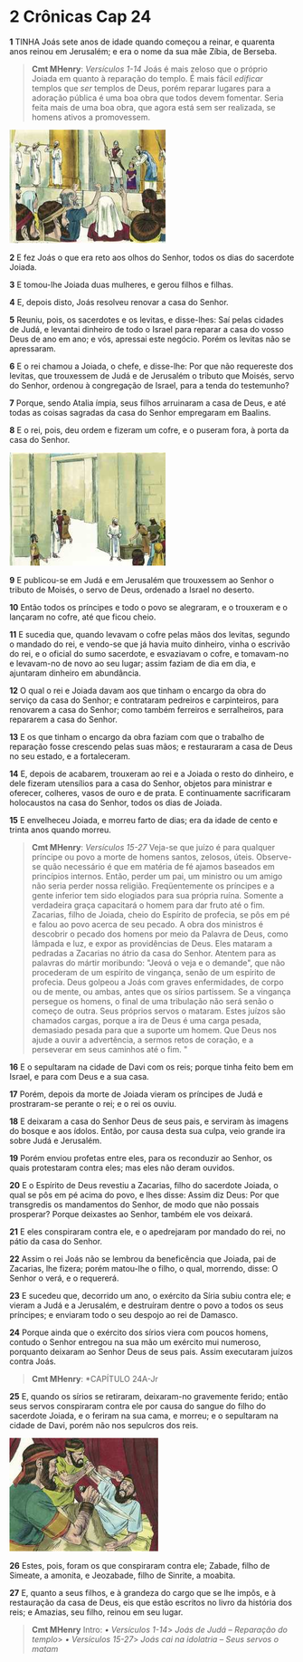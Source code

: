 # 2 Crônicas Cap 24

**1** 	TINHA Joás sete anos de idade quando começou a reinar, e quarenta anos reinou em Jerusalém; e era o nome da sua mãe Zíbia, de Berseba.

> **Cmt MHenry**: *Versículos 1-14* Joás é mais zeloso que o próprio Joiada em quanto à reparação do templo. É mais fácil *edificar* templos que *ser* templos de Deus, porém reparar lugares para a adoração pública é uma boa obra que todos devem fomentar. Seria feita mais de uma boa obra, que agora está sem ser realizada, se homens ativos a promovessem.

![](../Images/SweetPublishing/12-11-2.jpg) 

**2** 	E fez Joás o que era reto aos olhos do Senhor, todos os dias do sacerdote Joiada.

**3** 	E tomou-lhe Joiada duas mulheres, e gerou filhos e filhas.

**4** 	E, depois disto, Joás resolveu renovar a casa do Senhor.

**5** 	Reuniu, pois, os sacerdotes e os levitas, e disse-lhes: Saí pelas cidades de Judá, e levantai dinheiro de todo o Israel para reparar a casa do vosso Deus de ano em ano; e vós, apressai este negócio. Porém os levitas não se apressaram.

**6** 	E o rei chamou a Joiada, o chefe, e disse-lhe: Por que não requereste dos levitas, que trouxessem de Judá e de Jerusalém o tributo que Moisés, servo do Senhor, ordenou à congregação de Israel, para a tenda do testemunho?

**7** 	Porque, sendo Atalia ímpia, seus filhos arruinaram a casa de Deus, e até todas as coisas sagradas da casa do Senhor empregaram em Baalins.

**8** 	E o rei, pois, deu ordem e fizeram um cofre, e o puseram fora, à porta da casa do Senhor.

![](../Images/SweetPublishing/14-24-2.jpg) 

**9** 	E publicou-se em Judá e em Jerusalém que trouxessem ao Senhor o tributo de Moisés, o servo de Deus, ordenado a Israel no deserto.

**10** 	Então todos os príncipes e todo o povo se alegraram, e o trouxeram e o lançaram no cofre, até que ficou cheio.

**11** 	E sucedia que, quando levavam o cofre pelas mãos dos levitas, segundo o mandado do rei, e vendo-se que já havia muito dinheiro, vinha o escrivão do rei, e o oficial do sumo sacerdote, e esvaziavam o cofre, e tomavam-no e levavam-no de novo ao seu lugar; assim faziam de dia em dia, e ajuntaram dinheiro em abundância.

**12** 	O qual o rei e Joiada davam aos que tinham o encargo da obra do serviço da casa do Senhor; e contrataram pedreiros e carpinteiros, para renovarem a casa do Senhor; como também ferreiros e serralheiros, para repararem a casa do Senhor.

**13** 	E os que tinham o encargo da obra faziam com que o trabalho de reparação fosse crescendo pelas suas mãos; e restauraram a casa de Deus no seu estado, e a fortaleceram.

**14** 	E, depois de acabarem, trouxeram ao rei e a Joiada o resto do dinheiro, e dele fizeram utensílios para a casa do Senhor, objetos para ministrar e oferecer, colheres, vasos de ouro e de prata. E continuamente sacrificaram holocaustos na casa do Senhor, todos os dias de Joiada.

**15** 	E envelheceu Joiada, e morreu farto de dias; era da idade de cento e trinta anos quando morreu.

> **Cmt MHenry**: *Versículos 15-27* Veja-se que juízo é para qualquer príncipe ou povo a morte de homens santos, zelosos, úteis. Observe-se quão necessário é que em matéria de fé ajamos baseados em princípios internos. Então, perder um pai, um ministro ou um amigo não seria perder nossa religião. Freqüentemente os príncipes e a gente inferior tem sido elogiados para sua própria ruína. Somente a verdadeira graça capacitará o homem para dar fruto até o fim. Zacarias, filho de Joiada, cheio do Espírito de profecia, se pôs em pé e falou ao povo acerca de seu pecado. A obra dos ministros é descobrir o pecado dos homens por meio da Palavra de Deus, como lâmpada e luz, e expor as providências de Deus. Eles mataram a pedradas a Zacarias no átrio da casa do Senhor. Atentem para as palavras do mártir moribundo: "Jeová o veja e o demande", que não procederam de um espírito de vingança, senão de um espírito de profecia. Deus golpeou a Joás com graves enfermidades, de corpo ou de mente, ou ambas, antes que os sírios partissem. Se a vingança persegue os homens, o final de uma tribulação não será senão o começo de outra. Seus próprios servos o mataram. Estes juízos são chamados cargas, porque a ira de Deus é uma carga pesada, demasiado pesada para que a suporte um homem. Que Deus nos ajude a ouvir a advertência, a sermos retos de coração, e a perseverar em seus caminhos até o fim. "

**16** 	E o sepultaram na cidade de Davi com os reis; porque tinha feito bem em Israel, e para com Deus e a sua casa.

**17** 	Porém, depois da morte de Joiada vieram os príncipes de Judá e prostraram-se perante o rei; e o rei os ouviu.

**18** 	E deixaram a casa do Senhor Deus de seus pais, e serviram às imagens do bosque e aos ídolos. Então, por causa desta sua culpa, veio grande ira sobre Judá e Jerusalém.

**19** 	Porém enviou profetas entre eles, para os reconduzir ao Senhor, os quais protestaram contra eles; mas eles não deram ouvidos.

**20** 	E o Espírito de Deus revestiu a Zacarias, filho do sacerdote Joiada, o qual se pôs em pé acima do povo, e lhes disse: Assim diz Deus: Por que transgredis os mandamentos do Senhor, de modo que não possais prosperar? Porque deixastes ao Senhor, também ele vos deixará.

**21** 	E eles conspiraram contra ele, e o apedrejaram por mandado do rei, no pátio da casa do Senhor.

**22** 	Assim o rei Joás não se lembrou da beneficência que Joiada, pai de Zacarias, lhe fizera; porém matou-lhe o filho, o qual, morrendo, disse: O Senhor o verá, e o requererá.

**23** 	E sucedeu que, decorrido um ano, o exército da Síria subiu contra ele; e vieram a Judá e a Jerusalém, e destruíram dentre o povo a todos os seus príncipes; e enviaram todo o seu despojo ao rei de Damasco.

**24** 	Porque ainda que o exército dos sírios viera com poucos homens, contudo o Senhor entregou na sua mão um exército mui numeroso, porquanto deixaram ao Senhor Deus de seus pais. Assim executaram juízos contra Joás.

> **Cmt MHenry**: *CAPÍTULO 24A-Jr

**25** 	E, quando os sírios se retiraram, deixaram-no gravemente ferido; então seus servos conspiraram contra ele por causa do sangue do filho do sacerdote Joiada, e o feriram na sua cama, e morreu; e o sepultaram na cidade de Davi, porém não nos sepulcros dos reis.

![](../Images/SweetPublishing/14-24-3.jpg) 

**26** 	Estes, pois, foram os que conspiraram contra ele; Zabade, filho de Simeate, a amonita, e Jeozabade, filho de Sinrite, a moabita.

**27** 	E, quanto a seus filhos, e à grandeza do cargo que se lhe impôs, e à restauração da casa de Deus, eis que estão escritos no livro da história dos reis; e Amazias, seu filho, reinou em seu lugar.


> **Cmt MHenry** Intro: *• Versículos 1-14*> *Joás de Judá – Reparação do templo*> *• Versículos 15-27*> *Joás cai na idolatria – Seus servos o matam*